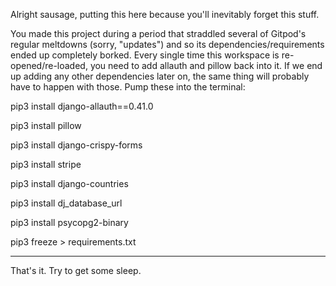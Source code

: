 Alright sausage, putting this here because you'll inevitably forget this stuff.

You made this project during a period that straddled several of Gitpod's regular meltdowns (sorry, "updates") and so its dependencies/requirements ended up completely borked. Every single time this workspace is re-opened/re-loaded, you need to add allauth and pillow back into it. If we end up adding any other dependencies later on, the same thing will probably have to happen with those. Pump these into the terminal:

pip3 install django-allauth==0.41.0

pip3 install pillow

pip3 install django-crispy-forms

pip3 install stripe

pip3 install django-countries

pip3 install dj_database_url

pip3 install psycopg2-binary

pip3 freeze > requirements.txt

---

That's it. Try to get some sleep.